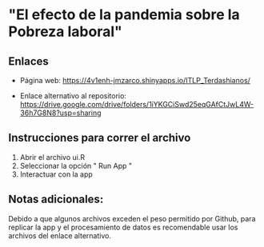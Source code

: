 # "El efecto de la pandemia sobre la Pobreza laboral"

## Enlaces

- Página web: https://4v1enh-jmzarco.shinyapps.io/ITLP_Terdashianos/

- Enlace alternativo al repositorio: https://drive.google.com/drive/folders/1iYKGCiSwd25eqGAfCtJwL4W-36h7G8N8?usp=sharing

## Instrucciones para correr el archivo

1. Abrir el archivo ui.R
2. Seleccionar la opción " Run App "
3. Interactuar con la app

## Notas adicionales:

Debido a que algunos archivos exceden el peso permitido por Github, para replicar la app y el procesamiento de datos es recomendable usar los archivos del enlace alternativo.

